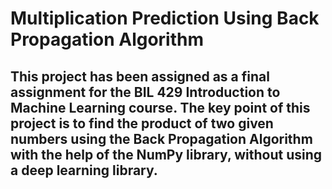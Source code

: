 # Multiplication Prediction Using Back Propagation Algorithm
## This project has been assigned as a final assignment for the BIL 429 Introduction to Machine Learning course. The key point of this project is to find the product of two given numbers using the Back Propagation Algorithm with the help of the NumPy library, without using a deep learning library.
